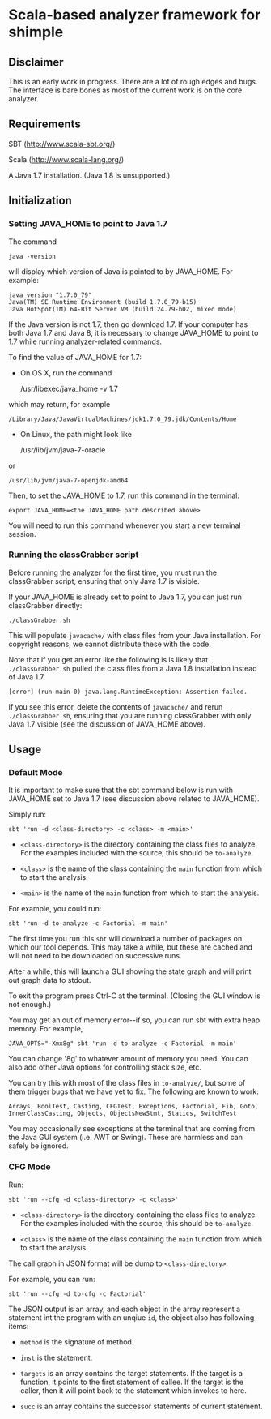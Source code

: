# Scala-based analyzer framework for shimple

## Disclaimer

This is an early work in progress.  There are a lot of rough edges and
bugs.  The interface is bare bones as most of the current work is on
the core analyzer.

## Requirements

SBT (http://www.scala-sbt.org/)

Scala (http://www.scala-lang.org/)

A Java 1.7 installation.  (Java 1.8 is unsupported.)

## Initialization

### Setting JAVA_HOME to point to Java 1.7

The command

    java -version

will display which version of Java is pointed to by JAVA_HOME.  For example:

    java version "1.7.0_79"
    Java(TM) SE Runtime Environment (build 1.7.0_79-b15)
    Java HotSpot(TM) 64-Bit Server VM (build 24.79-b02, mixed mode)

If the Java version is not 1.7, then go download 1.7.  If your computer has both Java 1.7 and Java 8, it is necessary to change JAVA_HOME to point to 1.7 while running analyzer-related commands.

To find the value of JAVA_HOME for 1.7:

* On OS X, run the command

    /usr/libexec/java_home -v 1.7

which may return, for example

    /Library/Java/JavaVirtualMachines/jdk1.7.0_79.jdk/Contents/Home

* On Linux, the path might look like

    /usr/lib/jvm/java-7-oracle

or

    /usr/lib/jvm/java-7-openjdk-amd64

Then, to set the JAVA_HOME to 1.7, run this command in the terminal:

    export JAVA_HOME=<the JAVA_HOME path described above>

You will need to run this command whenever you start a new terminal session.


### Running the classGrabber script

Before running the analyzer for the first time, you must run the classGrabber script, ensuring that only Java 1.7 is visible.

If your JAVA_HOME is already set to point to Java 1.7, you can just run classGrabber directly:

    ./classGrabber.sh

This will populate `javacache/` with class files from your Java
installation.  For copyright reasons, we cannot distribute these with
the code.

Note that if you get an error like the following is is likely
that `./classGrabber.sh` pulled the class files from a Java 1.8
installation instead of Java 1.7.

    [error] (run-main-0) java.lang.RuntimeException: Assertion failed.

If you see this error, delete the contents of `javacache/` and rerun `./classGrabber.sh`, ensuring that you are running classGrabber with only Java 1.7 visible (see the discussion of JAVA_HOME above).


## Usage

### Default Mode

It is important to make sure that the sbt command below is run with JAVA_HOME set to Java 1.7 (see discussion above related to JAVA_HOME).

Simply run:

    sbt 'run -d <class-directory> -c <class> -m <main>'

 - `<class-directory>` is the directory containing the class files to
   analyze.  For the examples included with the source, this should be
   `to-analyze`.

 - `<class>` is the name of the class containing the `main` function
   from which to start the analysis.

 - `<main>` is the name of the `main` function from which to start the
   analysis.

For example, you could run:

    sbt 'run -d to-analyze -c Factorial -m main'

The first time you run this `sbt` will download a number of packages
on which our tool depends.  This may take a while, but these are
cached and will not need to be downloaded on successive runs.

After a while, this will launch a GUI showing the state graph and will
print out graph data to stdout.

To exit the program press Ctrl-C at the terminal.  (Closing the GUI
window is not enough.)

You may get an out of memory error--if so, you can run sbt with extra heap memory.  For example,

    JAVA_OPTS="-Xmx8g" sbt 'run -d to-analyze -c Factorial -m main'

You can change '8g' to whatever amount of memory you need.  You can also add other Java options for controlling stack size, etc.

You can try this with most of the class files in `to-analyze/`, but some
of them trigger bugs that we have yet to fix.  The following are known
to work:

    Arrays, BoolTest, Casting, CFGTest, Exceptions, Factorial, Fib, Goto,
    InnerClassCasting, Objects, ObjectsNewStmt, Statics, SwitchTest

You may occasionally see exceptions at the terminal that are coming
from the Java GUI system (i.e. AWT or Swing).  These are harmless and
can safely be ignored.

### CFG Mode

Run:
    
    sbt 'run --cfg -d <class-directory> -c <class>'

 - `<class-directory>` is the directory containing the class files to
   analyze.  For the examples included with the source, this should be
   `to-analyze`.

 - `<class>` is the name of the class containing the `main` function
   from which to start the analysis.

The call graph in JSON format will be dump to `<class-directory>`.

For example, you can run:

    sbt 'run --cfg -d to-cfg -c Factorial'

The JSON output is an array, and each object in the array represent a statement
int the program with an unqiue `id`, the object also has following items:

 - `method` is the signature of method.

 - `inst` is the statement.

 - `targets` is an array contains the target statements. If the target is a function,
    it points to the first statement of callee. If the target is the caller, then it
    will point back to the statement which invokes to here.

 - `succ` is an array contains the successor statements of current statement.

